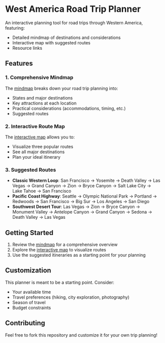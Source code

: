 # West America Road Trip Planner

An interactive planning tool for road trips through Western America, featuring:

- Detailed mindmap of destinations and considerations
- Interactive map with suggested routes
- Resource links

## Features

### 1. Comprehensive Mindmap

The [mindmap](mindmap.md) breaks down your road trip planning into:
- States and major destinations
- Key attractions at each location
- Practical considerations (accommodations, timing, etc.)
- Suggested routes

### 2. Interactive Route Map

The [interactive map](https://corneflex.github.io/west-america-roadtrip/) allows you to:
- Visualize three popular routes
- See all major destinations
- Plan your ideal itinerary

### 3. Suggested Routes

- **Classic Western Loop**: San Francisco → Yosemite → Death Valley → Las Vegas → Grand Canyon → Zion → Bryce Canyon → Salt Lake City → Lake Tahoe → San Francisco
- **Pacific Coast Highway**: Seattle → Olympic National Park → Portland → Redwoods → San Francisco → Big Sur → Los Angeles → San Diego
- **Southwest Desert Tour**: Las Vegas → Zion → Bryce Canyon → Monument Valley → Antelope Canyon → Grand Canyon → Sedona → Death Valley → Las Vegas

## Getting Started

1. Review the [mindmap](mindmap.md) for a comprehensive overview
2. Explore the [interactive map](https://corneflex.github.io/west-america-roadtrip/) to visualize routes
3. Use the suggested itineraries as a starting point for your planning

## Customization

This planner is meant to be a starting point. Consider:
- Your available time
- Travel preferences (hiking, city exploration, photography)
- Season of travel
- Budget constraints

## Contributing

Feel free to fork this repository and customize it for your own trip planning!